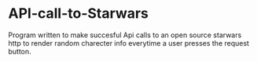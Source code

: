# API-call-to-Starwars
Program written to make succesful Api calls to an open source starwars http to render random charecter info everytime a user presses the request button. 
